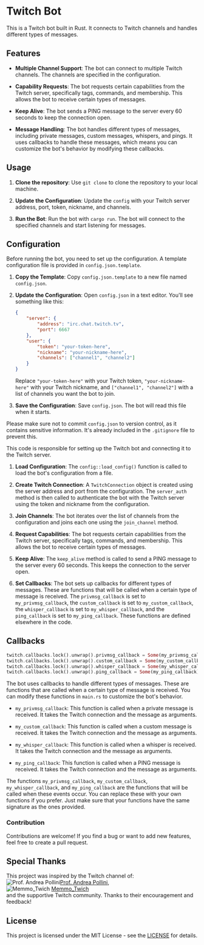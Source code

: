 # Twitch Bot

This is a Twitch bot built in Rust. It connects to Twitch channels and handles different types of messages.

## Features

- **Multiple Channel Support**: The bot can connect to multiple Twitch channels. The channels are specified in the configuration.

- **Capability Requests**: The bot requests certain capabilities from the Twitch server, specifically tags, commands, and membership. This allows the bot to receive certain types of messages.

- **Keep Alive**: The bot sends a PING message to the server every 60 seconds to keep the connection open.

- **Message Handling**: The bot handles different types of messages, including private messages, custom messages, whispers, and pings. It uses callbacks to handle these messages, which means you can customize the bot's behavior by modifying these callbacks.

## Usage

1. **Clone the repository**: Use `git clone` to clone the repository to your local machine.

2. **Update the Configuration**: Update the `config` with your Twitch server address, port, token, nickname, and channels.

3. **Run the Bot**: Run the bot with `cargo run`. The bot will connect to the specified channels and start listening for messages.

## Configuration

Before running the bot, you need to set up the configuration. A template configuration file is provided in `config.json.template`.

1. **Copy the Template**: Copy `config.json.template` to a new file named `config.json`.

2. **Update the Configuration**: Open `config.json` in a text editor. You'll see something like this:

    ```json
    {
        "server": {
            "address": "irc.chat.twitch.tv",
            "port": 6667
        },
        "user": {
            "token": "your-token-here",
            "nickname": "your-nickname-here",
            "channels": ["channel1", "channel2"]
        }
    }
    ```

    Replace `"your-token-here"` with your Twitch token, `"your-nickname-here"` with your Twitch nickname, and `["channel1", "channel2"]` with a list of channels you want the bot to join.

3. **Save the Configuration**: Save `config.json`. The bot will read this file when it starts.

Please make sure not to commit `config.json` to version control, as it contains sensitive information. It's already included in the `.gitignore` file to prevent this.

This code is responsible for setting up the Twitch bot and connecting it to the Twitch server.

1. **Load Configuration**: The `config::load_config()` function is called to load the bot's configuration from a file.

2. **Create Twitch Connection**: A `TwitchConnection` object is created using the server address and port from the configuration. The `server_auth` method is then called to authenticate the bot with the Twitch server using the token and nickname from the configuration.

3. **Join Channels**: The bot iterates over the list of channels from the configuration and joins each one using the `join_channel` method.

4. **Request Capabilities**: The bot requests certain capabilities from the Twitch server, specifically tags, commands, and membership. This allows the bot to receive certain types of messages.

5. **Keep Alive**: The `keep_alive` method is called to send a PING message to the server every 60 seconds. This keeps the connection to the server open.

6. **Set Callbacks**: The bot sets up callbacks for different types of messages. These are functions that will be called when a certain type of message is received. The `privmsg_callback` is set to `my_privmsg_callback`, the `custom_callback` is set to `my_custom_callback`, the `whisper_callback` is set to `my_whisper_callback`, and the `ping_callback` is set to `my_ping_callback`. These functions are defined elsewhere in the code.

## Callbacks

```rust
twitch.callbacks.lock().unwrap().privmsg_callback = Some(my_privmsg_callback);
twitch.callbacks.lock().unwrap().custom_callback = Some(my_custom_callback);
twitch.callbacks.lock().unwrap().whisper_callback = Some(my_whisper_callback);
twitch.callbacks.lock().unwrap().ping_callback = Some(my_ping_callback);
```

The bot uses callbacks to handle different types of messages. These are functions that are called when a certain type of message is received. You can modify these functions in `main.rs` to customize the bot's behavior.

- `my_privmsg_callback`: This function is called when a private message is received. It takes the Twitch connection and the message as arguments.

- `my_custom_callback`: This function is called when a custom message is received. It takes the Twitch connection and the message as arguments.

- `my_whisper_callback`: This function is called when a whisper is received. It takes the Twitch connection and the message as arguments.

- `my_ping_callback`: This function is called when a PING message is received. It takes the Twitch connection and the message as arguments.


The functions `my_privmsg_callback`, `my_custom_callback`, `my_whisper_callback`, and `my_ping_callback` are the functions that will be called when these events occur. You can replace these with your own functions if you prefer. Just make sure that your functions have the same signature as the ones provided.

### Contribution
Contributions are welcome! If you find a bug or want to add new features, feel free to create a pull request.

## Special Thanks

This project was inspired by the Twitch channel of:\
![Prof. Andrea Pollini](https://static-cdn.jtvnw.net/jtv_user_pictures/b4199595-d595-4788-9f04-f4aa370e902a-profile_image-70x70.png)[Prof. Andrea Pollini](https://www.twitch.tv/profandreapollini),\
![Memmo_Twich](https://static-cdn.jtvnw.net/jtv_user_pictures/93321124-9685-4bf5-9abd-85967497553f-profile_image-70x70.png)
[Memmo_Twich](https://www.twitch.tv/memmo_twitch)\
and  the supportive Twitch community. Thanks to their encouragement and feedback!



## License

This project is licensed under the MIT License - see the [LICENSE](https://www.mit.edu/~amini/LICENSE.md) for details.